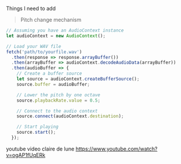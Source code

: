 Things I need to add
> Pitch change mechanism
```js
// Assuming you have an AudioContext instance
let audioContext = new AudioContext();

// Load your WAV file
fetch('path/to/yourfile.wav')
  .then(response => response.arrayBuffer())
  .then(arrayBuffer => audioContext.decodeAudioData(arrayBuffer))
  .then(audioBuffer => {
    // Create a buffer source
    let source = audioContext.createBufferSource();
    source.buffer = audioBuffer;

    // Lower the pitch by one octave
    source.playbackRate.value = 0.5;

    // Connect to the audio context
    source.connect(audioContext.destination);

    // Start playing
    source.start();
  });
```

youtube video claire de lune
https://www.youtube.com/watch?v=ogAP1fUqERk